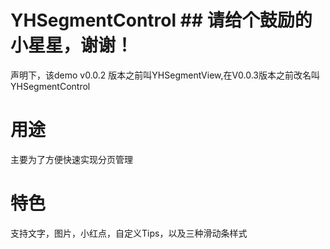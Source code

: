 # YHSegmentControl ## 请给个鼓励的小星星，谢谢！

声明下，该demo v0.0.2 版本之前叫YHSegmentView,在V0.0.3版本之前改名叫YHSegmentControl

# 用途
主要为了方便快速实现分页管理
# 特色
支持文字，图片，小红点，自定义Tips，以及三种滑动条样式
